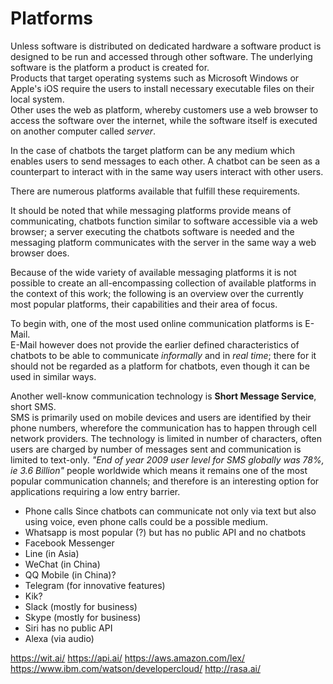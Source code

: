 Platforms
=========

Unless software is distributed on dedicated hardware a software product is designed to be run and accessed through other software.
The underlying software is the platform a product is created for.
<br>
Products that target operating systems such as Microsoft Windows or Apple's iOS require the users to install necessary executable files on their local system.
<br>
Other uses the web as platform, whereby customers use a web browser to access the software over the internet, while the software itself is executed on another computer called *server*.

In the case of chatbots the target platform can be any medium which enables users to send messages to each other.
A chatbot can be seen as a counterpart to interact with in the same way users interact with other users.

There are numerous platforms available that fulfill these requirements.

It should be noted that while messaging platforms provide means of communicating,
chatbots function similar to software accessible via a web browser;
a server executing the chatbots software is needed and the messaging platform communicates with the server in the same way a web browser does.

Because of the wide variety of available messaging platforms it is not possible to create an all-encompassing collection of available platforms in the context of this work; the following is an overview over the currently most popular platforms, their capabilities and their area of focus.

To begin with, one of the most used online communication platforms is E-Mail.
<br>
E-Mail however does not provide the earlier defined characteristics of chatbots to be able to communicate *informally* and in *real time*; there for it should not be regarded as a platform for chatbots, even though it can be used in similar ways.

Another well-know communication technology is **Short Message Service**, short SMS.
<br>
SMS is primarily used on mobile devices and users are identified by their phone numbers, wherefore the communication has to happen through cell network providers.
The technology is limited in number of characters, often users are charged by number of messages sent and communication is limited to text-only.
*"End of year 2009 user level for SMS globally was 78%, ie 3.6 Billion"* people worldwide which means it remains one of the most popular communication channels; and therefore is an interesting option for applications requiring a low entry barrier.



- Phone calls
Since chatbots can communicate not only via text but also using voice, even phone calls could be a possible medium.
-	Whatsapp is most popular (?) but has no public API and no chatbots
-	Facebook Messenger
-	Line (in Asia)
-	WeChat (in China)
-	QQ Mobile (in China)?
-	Telegram (for innovative features)
-	Kik?
-	Slack (mostly for business)
-	Skype (mostly for business)
-	Siri has no public API
-	Alexa (via audio)



https://wit.ai/
https://api.ai/
https://aws.amazon.com/lex/
https://www.ibm.com/watson/developercloud/
http://rasa.ai/
